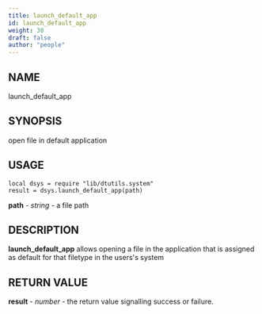 ```yaml
---
title: launch_default_app
id: launch_default_app
weight: 30
draft: false
author: "people"
---
```


## NAME

launch_default_app

## SYNOPSIS

open file in default application

## USAGE
```
local dsys = require "lib/dtutils.system"
result = dsys.launch_default_app(path)
```
**path** - _string_ - a file path

## DESCRIPTION

**launch_default_app** allows opening a file in the application that is assigned as default 
for that filetype in the users's system

## RETURN VALUE

**result** - _number_ - the return value signalling success or failure.
